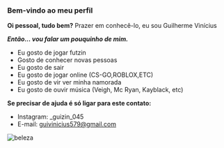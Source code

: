 ### Bem-vindo ao meu perfil

**Oi pessoal, tudo bem?**
Prazer em conhecê-lo, eu sou Guilherme Vinícius

**_Então... vou falar um pouquinho de mim._**

- Eu gosto de jogar futzin
- Gosto de conhecer novas pessoas
- Eu gosto de sair
- Eu gosto de jogar online (CS-GO,ROBLOX,ETC)
- Eu gosto de vir ver minha namorada
- Eu gosto de ouvir música (Veigh, Mc Ryan, Kayblack, etc) 


**Se precisar de ajuda é só ligar para este contato:**
 - Instagram: _guizin_045
 - E-mail: guivinicius579@gmail.com 

![beleza](https://media.tenor.com/cHSkjU_sqNcAAAAj/siiii.gif)

